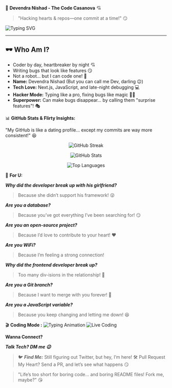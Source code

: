 👾 **Devendra Nishad - The Code Casanova** 💘

> "Hacking hearts & repos—one commit at a time!" 😏

![Typing SVG](https://readme-typing-svg.herokuapp.com?color=%23F71B5D&lines=Welcome+to+my+GitHub+Playground!;I+flirt+with+code+%26+debug+bugs;Next.js+is+my+latest+crush;Let's+push+some+awesome+code!+🚀)

---

## 🕶️ Who Am I?

* Coder by day, heartbreaker by night 💘
* Writing bugs that look like features 😏
* Not a robot... but I can code one! 🤖
* **Name:** Devendra Nishad (But you can call me Dev, darling 😉)
* **Tech Love:** Next.js, JavaScript, and late-night debugging 💻
* **Hacker Mode:** Typing like a pro, fixing bugs like magic 🎩✨
* **Superpower:** Can make bugs disappear... by calling them "surprise features"! 🎭

📊 **GitHub Stats & Flirty Insights:**

"My GitHub is like a dating profile… except my commits are way more consistent!" 😆

<p align="center"> <img src="https://github-readme-streak-stats.herokuapp.com/?user=devendra2073&theme=radical" alt="GitHub Streak"> </p>
<p align="center"> <img src="https://github-readme-stats.vercel.app/api?username=devendra2073&show_icons=true&theme=radical" alt="GitHub Stats"> </p>
<p align="center"> <img src="https://github-readme-stats.vercel.app/api/top-langs/?username=devendra2073&layout=compact&theme=radical" alt="Top Languages"> </p>

🤣 **For U:**

***Why did the developer break up with his girlfriend?***
> Because she didn’t support his framework! 😜

***Are you a database?***
> Because you’ve got everything I’ve been searching for! 😏

***Are you an open-source project?***
> Because I’d love to contribute to your heart! ❤️

***Are you WiFi?***
> Because I’m feeling a strong connection! 


***Why did the frontend developer break up?***
> Too many div-isions in the relationship! 🤭

***Are you a Git branch?***
> Because I want to merge with you forever! 💞

***Are you a JavaScript variable?***
> Because you keep changing and letting me down! 😆

🎬 **Coding Mode :**
![Typing Animation](https://readme-typing-svg.herokuapp.com?color=%23F71B5D&lines=while+(alive)+%7B;eat();+sleep();+code();+repeat();%7D)
![Live Coding](https://media.giphy.com/media/qgQUggAC3Pfv687qPC/giphy.gif)



   **Wanna Connect?**
   
   ***Talk Tech? DM me 😉***
>🐦 ***Find Me:*** Still figuring out Twitter, but hey, I’m here!
🛠️ Pull Request My Heart? Send a PR, and let’s see what happens 😏

>"Life’s too short for boring code… and boring README files! Fork me, maybe?" 😘

